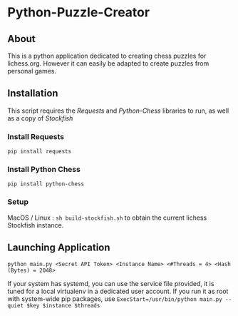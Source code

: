 # Python-Puzzle-Creator

## About

This is a python application dedicated to creating chess puzzles for lichess.org. However it can easily be adapted to create puzzles from personal games.

## Installation

This script requires the *Requests* and *Python-Chess* libraries to run, as well as a copy of *Stockfish*

### Install Requests

`pip install requests`

### Install Python Chess

`pip install python-chess`

### Setup

MacOS / Linux : `sh build-stockfish.sh` to obtain the current lichess Stockfish instance.

## Launching Application

`python main.py <Secret API Token> <Instance Name> <#Threads = 4> <Hash (Bytes) = 2048>`

If your system has systemd, you can use the service file provided, it is tuned for a local virtualenv in a dedicated user account. If you run it as root with system-wide pip packages, use `ExecStart=/usr/bin/python main.py --quiet $key $instance $threads`

